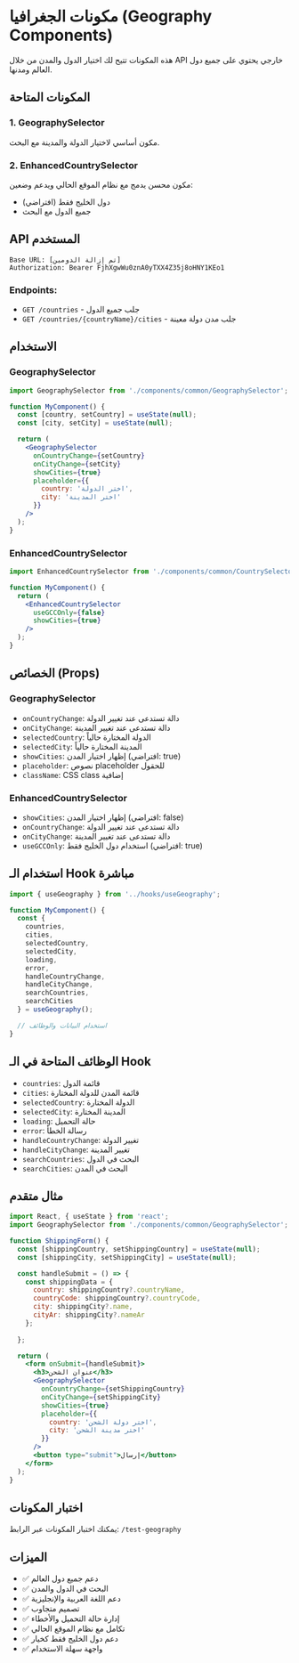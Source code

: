 # مكونات الجغرافيا (Geography Components)

هذه المكونات تتيح لك اختيار الدول والمدن من خلال API خارجي يحتوي على جميع دول العالم ومدنها.

## المكونات المتاحة

### 1. GeographySelector
مكون أساسي لاختيار الدولة والمدينة مع البحث.

### 2. EnhancedCountrySelector
مكون محسن يدمج مع نظام الموقع الحالي ويدعم وضعين:
- دول الخليج فقط (افتراضي)
- جميع الدول مع البحث

## API المستخدم

```
Base URL: [تم إزالة الدومين]
Authorization: Bearer FjhXgwWu0znA0yTXX4Z35j8oHNY1KEo1
```

### Endpoints:
- `GET /countries` - جلب جميع الدول
- `GET /countries/{countryName}/cities` - جلب مدن دولة معينة

## الاستخدام

### GeographySelector

```jsx
import GeographySelector from './components/common/GeographySelector';

function MyComponent() {
  const [country, setCountry] = useState(null);
  const [city, setCity] = useState(null);

  return (
    <GeographySelector
      onCountryChange={setCountry}
      onCityChange={setCity}
      showCities={true}
      placeholder={{
        country: 'اختر الدولة',
        city: 'اختر المدينة'
      }}
    />
  );
}
```

### EnhancedCountrySelector

```jsx
import EnhancedCountrySelector from './components/common/CountrySelector/EnhancedCountrySelector';

function MyComponent() {
  return (
    <EnhancedCountrySelector
      useGCCOnly={false}
      showCities={true}
    />
  );
}
```

## الخصائص (Props)

### GeographySelector
- `onCountryChange`: دالة تستدعى عند تغيير الدولة
- `onCityChange`: دالة تستدعى عند تغيير المدينة
- `selectedCountry`: الدولة المختارة حالياً
- `selectedCity`: المدينة المختارة حالياً
- `showCities`: إظهار اختيار المدن (افتراضي: true)
- `placeholder`: نصوص placeholder للحقول
- `className`: CSS class إضافية

### EnhancedCountrySelector
- `showCities`: إظهار اختيار المدن (افتراضي: false)
- `onCountryChange`: دالة تستدعى عند تغيير الدولة
- `onCityChange`: دالة تستدعى عند تغيير المدينة
- `useGCCOnly`: استخدام دول الخليج فقط (افتراضي: true)

## استخدام الـ Hook مباشرة

```jsx
import { useGeography } from '../hooks/useGeography';

function MyComponent() {
  const {
    countries,
    cities,
    selectedCountry,
    selectedCity,
    loading,
    error,
    handleCountryChange,
    handleCityChange,
    searchCountries,
    searchCities
  } = useGeography();

  // استخدام البيانات والوظائف
}
```

## الوظائف المتاحة في الـ Hook

- `countries`: قائمة الدول
- `cities`: قائمة المدن للدولة المختارة
- `selectedCountry`: الدولة المختارة
- `selectedCity`: المدينة المختارة
- `loading`: حالة التحميل
- `error`: رسالة الخطأ
- `handleCountryChange`: تغيير الدولة
- `handleCityChange`: تغيير المدينة
- `searchCountries`: البحث في الدول
- `searchCities`: البحث في المدن

## مثال متقدم

```jsx
import React, { useState } from 'react';
import GeographySelector from './components/common/GeographySelector';

function ShippingForm() {
  const [shippingCountry, setShippingCountry] = useState(null);
  const [shippingCity, setShippingCity] = useState(null);

  const handleSubmit = () => {
    const shippingData = {
      country: shippingCountry?.countryName,
      countryCode: shippingCountry?.countryCode,
      city: shippingCity?.name,
      cityAr: shippingCity?.nameAr
    };
    
  };

  return (
    <form onSubmit={handleSubmit}>
      <h3>عنوان الشحن</h3>
      <GeographySelector
        onCountryChange={setShippingCountry}
        onCityChange={setShippingCity}
        showCities={true}
        placeholder={{
          country: 'اختر دولة الشحن',
          city: 'اختر مدينة الشحن'
        }}
      />
      <button type="submit">إرسال</button>
    </form>
  );
}
```

## اختبار المكونات

يمكنك اختبار المكونات عبر الرابط: `/test-geography`

## الميزات

- ✅ دعم جميع دول العالم
- ✅ البحث في الدول والمدن
- ✅ دعم اللغة العربية والإنجليزية
- ✅ تصميم متجاوب
- ✅ إدارة حالة التحميل والأخطاء
- ✅ تكامل مع نظام الموقع الحالي
- ✅ دعم دول الخليج فقط كخيار
- ✅ واجهة سهلة الاستخدام 